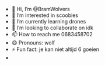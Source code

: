 - 👋 Hi, I’m @BramWolvers
- 👀 I’m interested in scoobies 
- 🌱 I’m currently learning drones
- 💞️ I’m looking to collaborate on idk
- 📫 How to reach me 0683458702
- 😄 Pronouns: wolf
- ⚡ Fun fact: je kan niet altijd 6 goeien
- 

<!---
BramWolvers/BramWolvers is a ✨ special ✨ repository because its `README.md` (this file) appears on your GitHub profile.
You can click the Preview link to take a look at your changes.
--->

